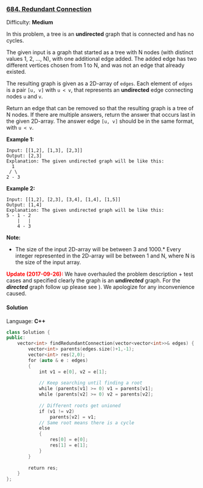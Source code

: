 ### [684\. Redundant Connection](https://leetcode.com/problems/redundant-connection/)

Difficulty: **Medium**


In this problem, a tree is an **undirected** graph that is connected and has no cycles.

The given input is a graph that started as a tree with N nodes (with distinct values 1, 2, ..., N), with one additional edge added. The added edge has two different vertices chosen from 1 to N, and was not an edge that already existed.

The resulting graph is given as a 2D-array of `edges`. Each element of `edges` is a pair `[u, v]` with `u < v`, that represents an **undirected** edge connecting nodes `u` and `v`.

Return an edge that can be removed so that the resulting graph is a tree of N nodes. If there are multiple answers, return the answer that occurs last in the given 2D-array. The answer edge `[u, v]` should be in the same format, with `u < v`.

**Example 1:**

```
Input: [[1,2], [1,3], [2,3]]
Output: [2,3]
Explanation: The given undirected graph will be like this:
  1
 / \
2 - 3
```

**Example 2:**

```
Input: [[1,2], [2,3], [3,4], [1,4], [1,5]]
Output: [1,4]
Explanation: The given undirected graph will be like this:
5 - 1 - 2
    |   |
    4 - 3
```

**Note:**

*   The size of the input 2D-array will be between 3 and 1000.*   Every integer represented in the 2D-array will be between 1 and N, where N is the size of the input array.

**<font color="red" style="display: inline;">Update (2017-09-26):</font>**
We have overhauled the problem description + test cases and specified clearly the graph is an **_undirected_** graph. For the **_directed_** graph follow up please see ). We apologize for any inconvenience caused.


#### Solution

Language: **C++**

```c++
class Solution {
public:
    vector<int> findRedundantConnection(vector<vector<int>>& edges) {
        vector<int> parents(edges.size()+1,-1);
        vector<int> res(2,0);
        for (auto & e : edges)
        {
            int v1 = e[0], v2 = e[1];
            
            // Keep searching until finding a root
            while (parents[v1] >= 0) v1 = parents[v1];
            while (parents[v2] >= 0) v2 = parents[v2];
            
            // Different roots get unioned
            if (v1 != v2)
                parents[v2] = v1;
            // Same root means there is a cycle
            else
            {
                res[0] = e[0];
                res[1] = e[1];
            }
        }
        
        return res;
    }
};
```

